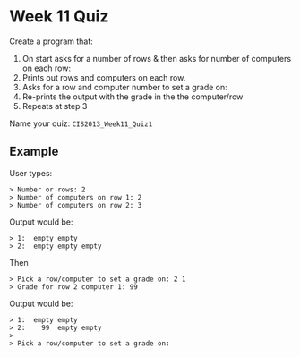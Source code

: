 # Week 11 Quiz

Create a program that:

1. On start asks for a number of rows & then asks for number of computers on each row:
2. Prints out rows and computers on each row.
3. Asks for a row and computer number to set a grade on:
4. Re-prints the output with the grade in the the computer/row
5. Repeats at step 3
	
Name your quiz: `CIS2013_Week11_Quiz1`

## Example

User types: 

	> Number or rows: 2
	> Number of computers on row 1: 2
	> Number of computers on row 2: 3

Output would be: 

	> 1:  empty empty
	> 2:  empty empty empty
	
Then

	> Pick a row/computer to set a grade on: 2 1
	> Grade for row 2 computer 1: 99
	
Output would be:

	> 1:  empty empty
	> 2:    99  empty empty
	>
	> Pick a row/computer to set a grade on: 